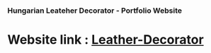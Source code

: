 ### Hungarian Leateher Decorator - Portfolio Website 

# Website link : [Leather-Decorator](https://thomas-horvath.github.io/Leather_Portfolio-site/)


